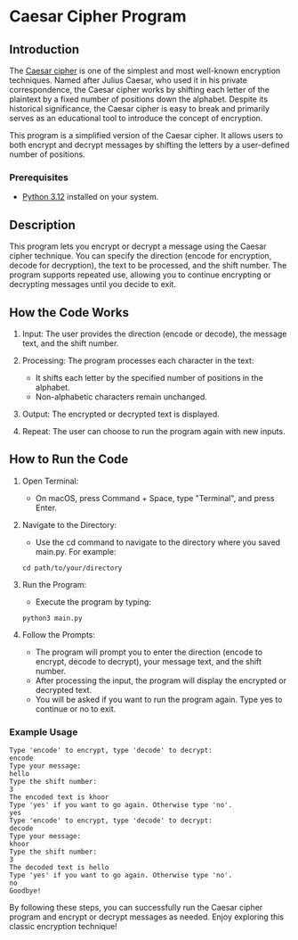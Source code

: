 # Caesar Cipher Program

## Introduction

The [Caesar cipher](https://en.wikipedia.org/wiki/Caesar_cipher) is one of the simplest and most well-known encryption techniques. Named after Julius Caesar, who used it in his private correspondence, the Caesar cipher works by shifting each letter of the plaintext by a fixed number of positions down the alphabet. Despite its historical significance, the Caesar cipher is easy to break and primarily serves as an educational tool to introduce the concept of encryption.

This program is a simplified version of the Caesar cipher. It allows users to both encrypt and decrypt messages by shifting the letters by a user-defined number of positions.

### Prerequisites

- [Python 3.12](https://www.python.org/downloads/) installed on your system.

## Description

This program lets you encrypt or decrypt a message using the Caesar cipher technique. You can specify the direction (encode for encryption, decode for decryption), the text to be processed, and the shift number. The program supports repeated use, allowing you to continue encrypting or decrypting messages until you decide to exit.

## How the Code Works

1. Input: The user provides the direction (encode or decode), the message text, and the shift number.
1. Processing: The program processes each character in the text:
    
    - It shifts each letter by the specified number of positions in the alphabet.
    - Non-alphabetic characters remain unchanged.

1. Output: The encrypted or decrypted text is displayed.
1. Repeat: The user can choose to run the program again with new inputs.

## How to Run the Code

1. Open Terminal:

    - On macOS, press Command + Space, type "Terminal", and press Enter.

1. Navigate to the Directory:

    - Use the cd command to navigate to the directory where you saved main.py. For example:

    ```shell
    cd path/to/your/directory
    ```
    
1. Run the Program:

    - Execute the program by typing:

    ```shell
    python3 main.py
    ```

1. Follow the Prompts:

    - The program will prompt you to enter the direction (encode to encrypt, decode to decrypt), your message text, and the shift number.
    - After processing the input, the program will display the encrypted or decrypted text.
    - You will be asked if you want to run the program again. Type yes to continue or no to exit.

### Example Usage

```shell
Type 'encode' to encrypt, type 'decode' to decrypt:
encode
Type your message:
hello
Type the shift number:
3
The encoded text is khoor
Type 'yes' if you want to go again. Otherwise type 'no'.
yes
Type 'encode' to encrypt, type 'decode' to decrypt:
decode
Type your message:
khoor
Type the shift number:
3
The decoded text is hello
Type 'yes' if you want to go again. Otherwise type 'no'.
no
Goodbye!

```
By following these steps, you can successfully run the Caesar cipher program and encrypt or decrypt messages as needed. Enjoy exploring this classic encryption technique!
